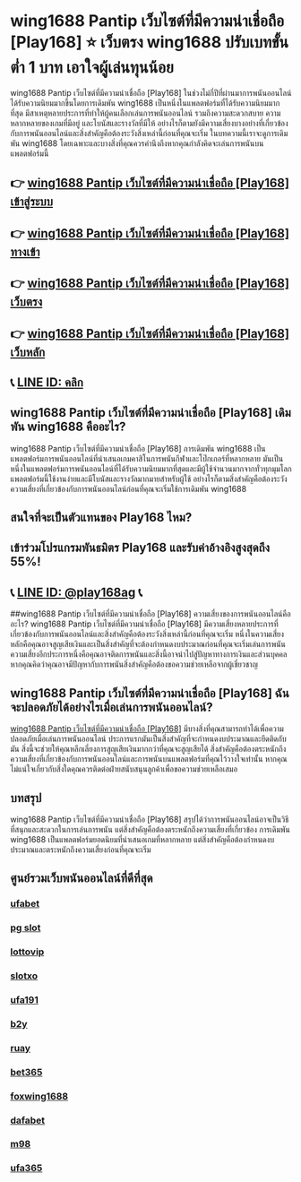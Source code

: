 
# wing1688 Pantip เว็บไซต์ที่มีความน่าเชื่อถือ [Play168] ⭐ เว็บตรง wing1688 ปรับเบทขั้นต่ำ 1 บาท เอาใจผู้เล่นทุนน้อย

wing1688 Pantip เว็บไซต์ที่มีความน่าเชื่อถือ [Play168] ในช่วงไม่กี่ปีที่ผ่านมาการพนันออนไลน์ได้รับความนิยมมากขึ้นโดยการเดิมพัน wing1688 เป็นหนึ่งในแพลตฟอร์มที่ได้รับความนิยมมากที่สุด มีสาเหตุหลายประการที่ทําให้ผู้คนเลือกเล่นการพนันออนไลน์ รวมถึงความสะดวกสบาย ความหลากหลายของเกมที่มีอยู่ และโบนัสและรางวัลที่มีให้
อย่างไรก็ตามยังมีความเสี่ยงบางอย่างที่เกี่ยวข้องกับการพนันออนไลน์และสิ่งสําคัญคือต้องระวังสิ่งเหล่านี้ก่อนที่คุณจะเริ่ม ในบทความนี้เราจะดูการเดิมพัน wing1688 โดยเฉพาะและบางสิ่งที่คุณควรคํานึงถึงหากคุณกําลังคิดจะเล่นการพนันบนแพลตฟอร์มนี้

## 👉 [wing1688 Pantip เว็บไซต์ที่มีความน่าเชื่อถือ [Play168] เข้าสู่ระบบ](https://bit.ly/3TCj9rY)
## 👉 [wing1688 Pantip เว็บไซต์ที่มีความน่าเชื่อถือ [Play168] ทางเข้า](https://bit.ly/3TCj9rY)
## 👉 [wing1688 Pantip เว็บไซต์ที่มีความน่าเชื่อถือ [Play168] เว็บตรง](https://bit.ly/3TCj9rY)
## 👉 [wing1688 Pantip เว็บไซต์ที่มีความน่าเชื่อถือ [Play168] เว็บหลัก](https://bit.ly/3TCj9rY)
## 📞 [LINE ID: คลิก](https://line.me/R/ti/p/@342mcrfd)

## wing1688 Pantip เว็บไซต์ที่มีความน่าเชื่อถือ [Play168] เดิมพัน wing1688 คืออะไร?
wing1688 Pantip เว็บไซต์ที่มีความน่าเชื่อถือ [Play168] การเดิมพัน wing1688 เป็นแพลตฟอร์มการพนันออนไลน์ที่นําเสนอเกมคาสิโนการพนันกีฬาและโป๊กเกอร์ที่หลากหลาย มันเป็นหนึ่งในแพลตฟอร์มการพนันออนไลน์ที่ได้รับความนิยมมากที่สุดและมีผู้ใช้จํานวนมากจากทั่วทุกมุมโลก
แพลตฟอร์มนี้ใช้งานง่ายและมีโบนัสและรางวัลมากมายสําหรับผู้ใช้ อย่างไรก็ตามสิ่งสําคัญคือต้องระวังความเสี่ยงที่เกี่ยวข้องกับการพนันออนไลน์ก่อนที่คุณจะเริ่มใช้การเดิมพัน wing1688

## สนใจที่จะเป็นตัวแทนของ Play168 ไหม?
## เข้าร่วมโปรแกรมพันธมิตร Play168 และรับค่าอ้างอิงสูงสุดถึง 55%!
## 📞 [LINE ID: @play168ag](https://bit.ly/3RSGiFl) 📞

##wing1688 Pantip เว็บไซต์ที่มีความน่าเชื่อถือ [Play168] ความเสี่ยงของการพนันออนไลน์คืออะไร?
wing1688 Pantip เว็บไซต์ที่มีความน่าเชื่อถือ [Play168] มีความเสี่ยงหลายประการที่เกี่ยวข้องกับการพนันออนไลน์และสิ่งสําคัญคือต้องระวังสิ่งเหล่านี้ก่อนที่คุณจะเริ่ม หนึ่งในความเสี่ยงหลักคือคุณอาจสูญเสียเงินและเป็นสิ่งสําคัญที่จะต้องกําหนดงบประมาณก่อนที่คุณจะเริ่มเล่นการพนัน
ความเสี่ยงอีกประการหนึ่งคือคุณอาจติดการพนันและสิ่งนี้อาจนําไปสู่ปัญหาทางการเงินและส่วนบุคคล หากคุณคิดว่าคุณอาจมีปัญหากับการพนันสิ่งสําคัญคือต้องขอความช่วยเหลือจากผู้เชี่ยวชาญ

## wing1688 Pantip เว็บไซต์ที่มีความน่าเชื่อถือ [Play168] ฉันจะปลอดภัยได้อย่างไรเมื่อเล่นการพนันออนไลน์?
[wing1688 Pantip เว็บไซต์ที่มีความน่าเชื่อถือ [Play168]](https://atom.io/packages/wing1688) มีบางสิ่งที่คุณสามารถทําได้เพื่อความปลอดภัยเมื่อเล่นการพนันออนไลน์ ประการแรกมันเป็นสิ่งสําคัญที่จะกําหนดงบประมาณและยึดติดกับมัน สิ่งนี้จะช่วยให้คุณหลีกเลี่ยงการสูญเสียเงินมากกว่าที่คุณจะสูญเสียได้
สิ่งสําคัญคือต้องตระหนักถึงความเสี่ยงที่เกี่ยวข้องกับการพนันออนไลน์และการพนันบนแพลตฟอร์มที่คุณไว้วางใจเท่านั้น หากคุณไม่แน่ใจเกี่ยวกับสิ่งใดคุณควรติดต่อฝ่ายสนับสนุนลูกค้าเพื่อขอความช่วยเหลือเสมอ

## บทสรุป
wing1688 Pantip เว็บไซต์ที่มีความน่าเชื่อถือ [Play168] สรุปได้ว่าการพนันออนไลน์อาจเป็นวิธีที่สนุกและสะดวกในการเล่นการพนัน แต่สิ่งสําคัญคือต้องตระหนักถึงความเสี่ยงที่เกี่ยวข้อง การเดิมพัน wing1688 เป็นแพลตฟอร์มยอดนิยมที่นําเสนอเกมที่หลากหลาย แต่สิ่งสําคัญคือต้องกําหนดงบประมาณและตระหนักถึงความเสี่ยงก่อนที่คุณจะเริ่ม

## ศูนย์รวมเว็บพนันออนไลน์ที่ดีที่สุด
### [ufabet](https://atom.io/packages/ufabet)
### [pg slot](https://atom.io/themes/pg%20slot)
### [lottovip](https://atom.io/packages/lottovip)
### [slotxo](https://atom.io/packages/slotxo)
### [ufa191](https://atom.io/packages/ufa191)
### [b2y](https://atom.io/packages/b2y)
### [ruay](https://atom.io/themes/ruay)
### [bet365](https://atom.io/packages/bet365)
### [foxwing1688](https://atom.io/packages/foxwing1688)
### [dafabet](https://atom.io/packages/dafabet)
### [m98](https://atom.io/packages/m98)
### [ufa365](https://atom.io/packages/ufa365)